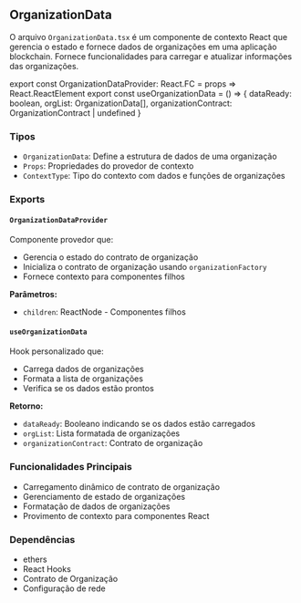 ## OrganizationData

O arquivo `OrganizationData.tsx` é um componente de contexto React que gerencia o estado e fornece dados de organizações em uma aplicação blockchain. Fornece funcionalidades para carregar e atualizar informações das organizações.

export const OrganizationDataProvider: React.FC<Props> = props => React.ReactElement
export const useOrganizationData = () => { dataReady: boolean, orgList: OrganizationData[], organizationContract: OrganizationContract | undefined }

### Tipos
- `OrganizationData`: Define a estrutura de dados de uma organização
- `Props`: Propriedades do provedor de contexto
- `ContextType`: Tipo do contexto com dados e funções de organizações

### Exports

#### `OrganizationDataProvider`
Componente provedor que:
- Gerencia o estado do contrato de organização
- Inicializa o contrato de organização usando `organizationFactory`
- Fornece contexto para componentes filhos

**Parâmetros:**
- `children`: ReactNode - Componentes filhos

#### `useOrganizationData`
Hook personalizado que:
- Carrega dados de organizações
- Formata a lista de organizações
- Verifica se os dados estão prontos

**Retorno:**
- `dataReady`: Booleano indicando se os dados estão carregados
- `orgList`: Lista formatada de organizações
- `organizationContract`: Contrato de organização

### Funcionalidades Principais
- Carregamento dinâmico de contrato de organização
- Gerenciamento de estado de organizações
- Formatação de dados de organizações
- Provimento de contexto para componentes React

### Dependências
- ethers
- React Hooks
- Contrato de Organização
- Configuração de rede
